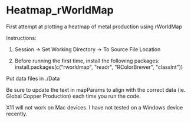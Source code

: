 # Heatmap_rWorldMap
First attempt at plotting a heatmap of metal production using rWorldMap

Instructions:
1) Session -> Set Working Directory -> To Source File Location

2) Before running the first time, install the following packages:
install.packages(c("rworldmap", "readr", "RColorBrewer", "classInt"))

Put data files in ./Data

Be sure to update the text in mapParams to align with the correct data (ie. Global Copper Production)
each time you run the code.

X11 will not work on Mac devices. I have not tested on a Windows device recently.